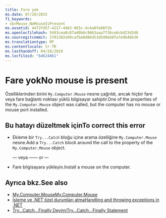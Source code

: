 ```yaml
---
title: Fare yok
ms.date: 07/20/2015
f1_keywords:
- vbrMouse_NoMouseIsPresent
ms.assetid: 4472fd57-4217-4463-9d3c-dc4a8fe88f1b
ms.openlocfilehash: 5493cea8c87a40b0c9663aaa7f36ce6cb423d346
ms.sourcegitcommit: 2701302a99cafbe0d86d53d540eb0fa7e9b46b36
ms.translationtype: MT
ms.contentlocale: tr-TR
ms.lasthandoff: 04/28/2019
ms.locfileid: "64624861"
---
```

# <a name="no-mouse-is-present"></a><span data-ttu-id="a0d2b-102">Fare yok</span><span class="sxs-lookup"><span data-stu-id="a0d2b-102">No mouse is present</span></span>
<span data-ttu-id="a0d2b-103">Özelliklerinden birini `My.Computer.Mouse` nesne çağrıldı, ancak hiçbir fare veya fare bağlantı noktası yüklü bilgisayar sahiptir.</span><span class="sxs-lookup"><span data-stu-id="a0d2b-103">One of the properties of the `My.Computer.Mouse` object was called, but the computer has no mouse or mouse port installed.</span></span>  
  
## <a name="to-correct-this-error"></a><span data-ttu-id="a0d2b-104">Bu hatayı düzeltmek için</span><span class="sxs-lookup"><span data-stu-id="a0d2b-104">To correct this error</span></span>  
  
- <span data-ttu-id="a0d2b-105">Ekleme bir `Try...Catch` bloğu içine arama özelliğine `My.Computer.Mouse` nesne.</span><span class="sxs-lookup"><span data-stu-id="a0d2b-105">Add a `Try...Catch` block around the call to the property of the `My.Computer.Mouse` object.</span></span>  
  
     <span data-ttu-id="a0d2b-106">— veya —</span><span class="sxs-lookup"><span data-stu-id="a0d2b-106">— or —</span></span>  
  
- <span data-ttu-id="a0d2b-107">Fare bilgisayara yükleyin.</span><span class="sxs-lookup"><span data-stu-id="a0d2b-107">Install a mouse on the computer.</span></span>  
  
## <a name="see-also"></a><span data-ttu-id="a0d2b-108">Ayrıca bkz.</span><span class="sxs-lookup"><span data-stu-id="a0d2b-108">See also</span></span>

- [<span data-ttu-id="a0d2b-109">My.Computer.Mouse</span><span class="sxs-lookup"><span data-stu-id="a0d2b-109">My.Computer.Mouse</span></span>](xref:Microsoft.VisualBasic.Devices.Mouse)
- [<span data-ttu-id="a0d2b-110">İşleme ve .NET özel durumları atma</span><span class="sxs-lookup"><span data-stu-id="a0d2b-110">Handling and throwing exceptions in .NET</span></span>](../../standard/exceptions/index.md)
- [<span data-ttu-id="a0d2b-111">Try...Catch...Finally Deyimi</span><span class="sxs-lookup"><span data-stu-id="a0d2b-111">Try...Catch...Finally Statement</span></span>](../../visual-basic/language-reference/statements/try-catch-finally-statement.md)
